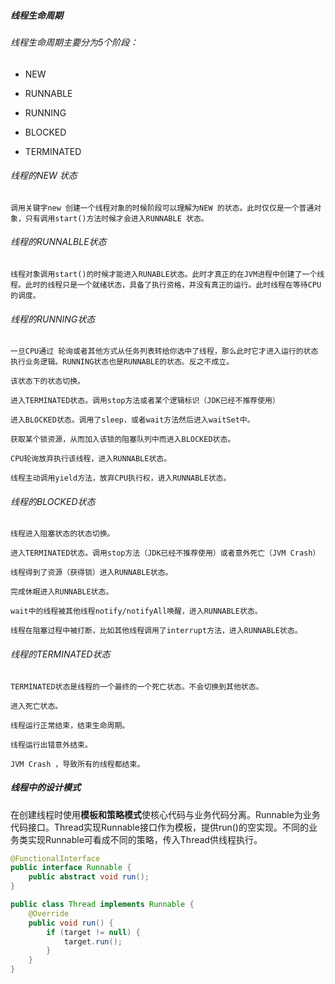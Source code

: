 ##### 线程生命周期

###### 线程生命周期主要分为5个阶段：

- NEW 

- RUNNABLE

- RUNNING

- BLOCKED

- TERMINATED

###### 线程的NEW 状态

    调用关键字new 创建一个线程对象的时候阶段可以理解为NEW 的状态。此时仅仅是一个普通对象，只有调用start()方法时候才会进入RUNNABLE 状态。

###### 线程的RUNNALBLE状态

    线程对象调用start()的时候才能进入RUNABLE状态。此时才真正的在JVM进程中创建了一个线程。此时的线程只是一个就绪状态，具备了执行资格，并没有真正的运行。此时线程在等待CPU的调度。



###### 线程的RUNNING状态

    一旦CPU通过 轮询或者其他方式从任务列表转给你选中了线程，那么此时它才进入运行的状态执行业务逻辑。RUNNING状态也是RUNNABLE的状态。反之不成立。
    
    该状态下的状态切换。
    
    进入TERMINATED状态。调用stop方法或者某个逻辑标识（JDK已经不推荐使用）
    
    进入BLOCKED状态。调用了sleep，或者wait方法然后进入waitSet中。
    
    获取某个锁资源，从而加入该锁的阻塞队列中而进入BLOCKED状态。
    
    CPU轮询放弃执行该线程，进入RUNNABLE状态。
    
    线程主动调用yield方法，放弃CPU执行权，进入RUNNABLE状态。

###### 线程的BLOCKED状态

    线程进入阻塞状态的状态切换。
    
    进入TERMINATED状态。调用stop方法（JDK已经不推荐使用）或者意外死亡（JVM Crash）
    
    线程得到了资源（获得锁）进入RUNNABLE状态。
    
    完成休眠进入RUNNABLE状态。
    
    wait中的线程被其他线程notify/notifyAll唤醒，进入RUNNABLE状态。
    
    线程在阻塞过程中被打断，比如其他线程调用了interrupt方法，进入RUNNABLE状态。

###### 线程的TERMINATED状态

    TERMINATED状态是线程的一个最终的一个死亡状态。不会切换到其他状态。
    
    进入死亡状态。
    
    线程运行正常结束，结束生命周期。
    
    线程运行出错意外结束。
    
    JVM Crash ，导致所有的线程都结束。



##### 线程中的设计模式

​	在创建线程时使用**模板和策略模式**使核心代码与业务代码分离。Runnable为业务代码接口。Thread实现Runnable接口作为模板，提供run()的空实现。不同的业务类实现Runnable可看成不同的策略，传入Thread供线程执行。

```java
@FunctionalInterface
public interface Runnable {
    public abstract void run();
}
```

```java
public class Thread implements Runnable {
    @Override
    public void run() {
        if (target != null) {
            target.run();
        }
    }
}

```

